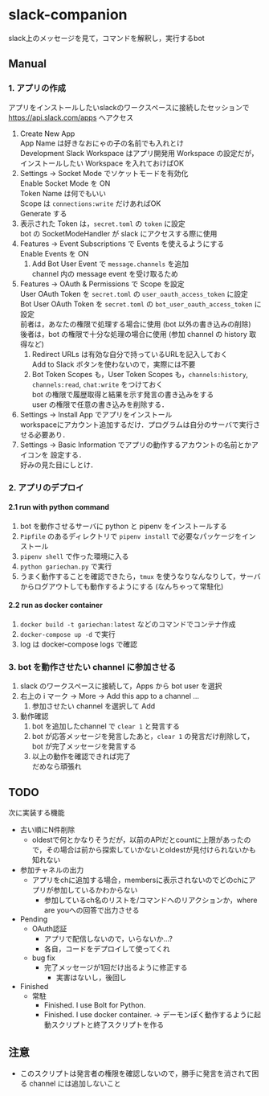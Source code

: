 # slack-companion

slack上のメッセージを見て，コマンドを解釈し，実行するbot

## Manual

### 1. アプリの作成

アプリをインストールしたいslackのワークスペースに接続したセッションで https://api.slack.com/apps へアクセス

1. Create New App  
   App Name は好きなおにゃの子の名前でも入れとけ  
   Development Slack Workspace はアプリ開発用 Workspace の設定だが，インストールしたい Workspace を入れておけばOK
1. Settings -> Socket Mode でソケットモードを有効化  
   Enable Socket Mode を ON  
   Token Name は何でもいい  
   Scope は `connections:write` だけあればOK  
   Generate する
1. 表示された Token は，`secret.toml` の `token` に設定  
   bot の SocketModeHandler が slack にアクセスする際に使用
1. Features -> Event Subscriptions で Events を使えるようにする  
   Enable Events を ON
    1. Add Bot User Event で `message.channels` を追加  
       channel 内の message event を受け取るため
1. Features -> OAuth & Permissions で Scope を設定  
   User OAuth Token を `secret.toml` の `user_oauth_access_token` に設定  
   Bot User OAuth Token を `secret.toml` の `bot_user_oauth_access_token` に設定  
   前者は，あなたの権限で処理する場合に使用 (bot 以外の書き込みの削除)  
   後者は，bot の権限で十分な処理の場合に使用 (参加 channel の history 取得など)
    1. Redirect URLs は有効な自分で持っているURLを記入しておく  
       Add to Slack ボタンを使わないので，実際には不要
    1. Bot Token Scopes も，User Token Scopes も，`channels:history`, `channels:read`, `chat:write` をつけておく  
       bot の権限で履歴取得と結果を示す発言の書き込みをする  
       user の権限で任意の書き込みを削除する．
1. Settings -> Install App でアプリをインストール  
   workspaceにアカウント追加するだけ．プログラムは自分のサーバで実行させる必要あり．
1. Settings -> Basic Information でアプリの動作するアカウントの名前とかアイコンを
   設定する．  
   好みの見た目にしとけ．

### 2. アプリのデプロイ
#### 2.1 run with python command

1. bot を動作させるサーバに python と pipenv をインストールする
2. `Pipfile` のあるディレクトリで `pipenv install` で必要なパッケージをインストール
3. `pipenv shell` で作った環境に入る
4. `python gariechan.py` で実行
5. うまく動作することを確認できたら，`tmux` を使うなりなんなりして，サーバからログアウトしても動作するようにする (なんちゃって常駐化)

#### 2.2 run as docker container

1. `docker build -t gariechan:latest` などのコマンドでコンテナ作成
2. `docker-compose up -d` で実行
3. log は docker-compose logs で確認

### 3. bot を動作させたい channel に参加させる

1. slack のワークスペースに接続して，Apps から bot user を選択
2. 右上の i マーク -> More -> Add this app to a channel ...
    1. 参加させたい channel を選択して Add
3. 動作確認
    1. bot を追加したchannel で `clear 1` と発言する
    2. bot が応答メッセージを発言したあと，`clear 1` の発言だけ削除して，bot が完了メッセージを発言する
    3. 以上の動作を確認できれば完了  
       だめなら頑張れ

## TODO

次に実装する機能

- 古い順にN件削除
    - oldestで何とかなりそうだが，以前のAPIだとcountに上限があったので，その場合は前から探索していかないとoldestが見付けられないかも知れない
- 参加チャネルの出力
    - アプリをchに追加する場合，membersに表示されないのでどのchにアプリが参加しているかわからない
        - 参加しているch名のリストを/コマンドへのリアクションか，where are youへの回答で出力させる
- Pending
    - OAuth認証
        - アプリで配信しないので，いらないか…?
        - 各自，コードをデプロイして使ってくれ
    - bug fix
        - 完了メッセージが1回だけ出るように修正する
            - 実害はないし，後回し
- Finished
    - 常駐
        - Finished. I use Bolt for Python.
        - Finished. I use docker container. -> デーモンぽく動作するように起動スクリプトと終了スクリプトを作る


## 注意

- このスクリプトは発言者の権限を確認しないので，勝手に発言を消されて困る channel には追加しないこと

